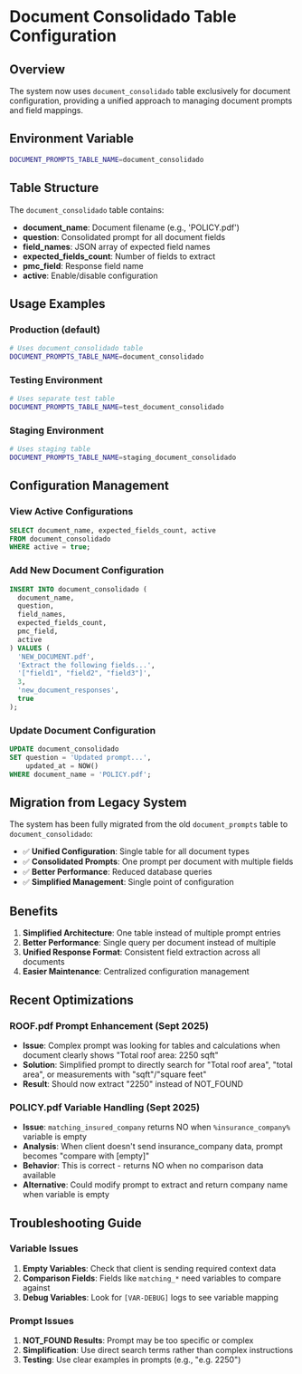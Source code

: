 # Document Consolidado Table Configuration

## Overview
The system now uses `document_consolidado` table exclusively for document configuration, providing a unified approach to managing document prompts and field mappings.

## Environment Variable
```bash
DOCUMENT_PROMPTS_TABLE_NAME=document_consolidado
```

## Table Structure
The `document_consolidado` table contains:
- **document_name**: Document filename (e.g., 'POLICY.pdf')
- **question**: Consolidated prompt for all document fields
- **field_names**: JSON array of expected field names
- **expected_fields_count**: Number of fields to extract
- **pmc_field**: Response field name
- **active**: Enable/disable configuration

## Usage Examples

### Production (default)
```bash
# Uses document_consolidado table
DOCUMENT_PROMPTS_TABLE_NAME=document_consolidado
```

### Testing Environment
```bash
# Uses separate test table
DOCUMENT_PROMPTS_TABLE_NAME=test_document_consolidado
```

### Staging Environment
```bash
# Uses staging table
DOCUMENT_PROMPTS_TABLE_NAME=staging_document_consolidado
```

## Configuration Management

### View Active Configurations
```sql
SELECT document_name, expected_fields_count, active
FROM document_consolidado
WHERE active = true;
```

### Add New Document Configuration
```sql
INSERT INTO document_consolidado (
  document_name,
  question,
  field_names,
  expected_fields_count,
  pmc_field,
  active
) VALUES (
  'NEW_DOCUMENT.pdf',
  'Extract the following fields...',
  '["field1", "field2", "field3"]',
  3,
  'new_document_responses',
  true
);
```

### Update Document Configuration
```sql
UPDATE document_consolidado
SET question = 'Updated prompt...',
    updated_at = NOW()
WHERE document_name = 'POLICY.pdf';
```

## Migration from Legacy System

The system has been fully migrated from the old `document_prompts` table to `document_consolidado`:

- ✅ **Unified Configuration**: Single table for all document types
- ✅ **Consolidated Prompts**: One prompt per document with multiple fields
- ✅ **Better Performance**: Reduced database queries
- ✅ **Simplified Management**: Single point of configuration

## Benefits

1. **Simplified Architecture**: One table instead of multiple prompt entries
2. **Better Performance**: Single query per document instead of multiple
3. **Unified Response Format**: Consistent field extraction across all documents
4. **Easier Maintenance**: Centralized configuration management

## Recent Optimizations

### ROOF.pdf Prompt Enhancement (Sept 2025)
- **Issue**: Complex prompt was looking for tables and calculations when document clearly shows "Total roof area: 2250 sqft"
- **Solution**: Simplified prompt to directly search for "Total roof area", "total area", or measurements with "sqft"/"square feet"
- **Result**: Should now extract "2250" instead of NOT_FOUND

### POLICY.pdf Variable Handling (Sept 2025)
- **Issue**: `matching_insured_company` returns NO when `%insurance_company%` variable is empty
- **Analysis**: When client doesn't send insurance_company data, prompt becomes "compare with [empty]"
- **Behavior**: This is correct - returns NO when no comparison data available
- **Alternative**: Could modify prompt to extract and return company name when variable is empty

## Troubleshooting Guide

### Variable Issues
1. **Empty Variables**: Check that client is sending required context data
2. **Comparison Fields**: Fields like `matching_*` need variables to compare against
3. **Debug Variables**: Look for `[VAR-DEBUG]` logs to see variable mapping

### Prompt Issues
1. **NOT_FOUND Results**: Prompt may be too specific or complex
2. **Simplification**: Use direct search terms rather than complex instructions
3. **Testing**: Use clear examples in prompts (e.g., "e.g. 2250")